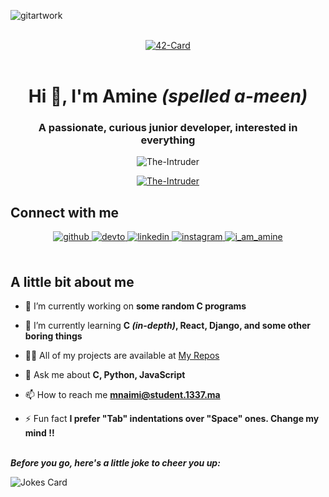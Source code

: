 <!-- Umm, I don't think you should be here, but suit yourself anyways -->
![gitartwork](gitartwork.svg)
<br></br>
<div align="center">
  <a href="https://github.com/JaeSeoKim/badge42" target="_blank">
    <img src="https://badge42.herokuapp.com/api/stats/mnaimi?cursus=42cursus" alt=42-Card />
  </a>
  <!--
  <a href="https://github.com/JaeSeoKim/badge42" target="_blank">
    <img src="https://badge42.herokuapp.com/api/stats/mnaimi?cursus=C%20Piscine" alt=42-Card />
  </a>
  -->
</div>
<br/>

<h1 align="center">Hi 👋, I'm Amine <i>(spelled a-meen)</i></h1>
<h3 align="center">A passionate, curious junior developer, interested in everything</h3>
<p align="center"> <img src="https://komarev.com/ghpvc/?username=The-Intruder&label=Profile%20views&color=0e75b6&style=flat" alt="The-Intruder" /> </p>

<p align="center"> <a href="https://github.com/ryo-ma/github-profile-trophy"><img src="https://github-profile-trophy.vercel.app/?username=The-Intruder&theme=onedark" alt="The-Intruder" /></a> </p>

## Connect with me  
<div align="center">
<a href="https://github.com/The-Intruder" target="_blank">
  <img src=https://img.shields.io/badge/github-%2324292e.svg?&style=for-the-badge&logo=github&logoColor=white alt=github style="margin-bottom: 5px;" />
</a>
<a href="https://dev.to/https://dev.to/amin_n" target="_blank">
  <img src=https://img.shields.io/badge/dev.to-%2308090A.svg?&style=for-the-badge&logo=dev.to&logoColor=white alt=devto style="margin-bottom: 5px;" />
</a>
<a href="#" target="_blank">
  <img src=https://img.shields.io/badge/linkedin-%231E77B5.svg?&style=for-the-badge&logo=linkedin&logoColor=white alt=linkedin style="margin-bottom: 5px;" />
</a>
<a href="https://instagram.com/amins_little_world" target="_blank">
  <img src=https://img.shields.io/badge/instagram-%23000000.svg?&style=for-the-badge&logo=instagram&logoColor=white alt=instagram style="margin-bottom: 5px;" />
</a>  
<a href="https://twitter.com/i_am_amine" target="blank">
  <img src="https://img.shields.io/twitter/follow/i_am_amine?logo=twitter&style=for-the-badge" alt="i_am_amine" />
</a>
  
</div>
<br/> 


## A little bit about me
- 🔭 I’m currently working on **some random C programs**

- 🌱 I’m currently learning **C *(in-depth)*, React, Django, and some other boring things**

- 👨‍💻 All of my projects are available at [My Repos](https://github.com/The-Intruder?tab=repositories)

- 💬 Ask me about **C, Python, JavaScript**

- 📫 How to reach me **mnaimi@student.1337.ma**

- ⚡ Fun fact **I prefer "Tab" indentations over "Space" ones. Change my mind !!**
<br></br>


_**Before you go, here's a little joke to cheer you up:**_

![Jokes Card](https://readme-jokes.vercel.app/api?theme=random)



